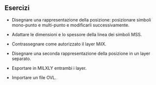## Esercizi

-   Disegnare una rappresentazione della posizione: posizionare simboli mono-punto e multi-punto e modificarli successivamente.

-   Adattare le dimensioni e lo spessore della linea dei simboli MSS.

-   Contrassegnare come autorizzato il layer MilX.

-   Disegnare una seconda rappresentazione della posizione in un layer separato.

-   Esportare in MILXLY entrambi i layer.

-   Importare un file OVL.
